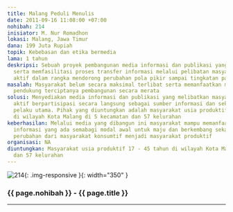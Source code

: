 ```yaml
---
title: Malang Peduli Menulis
date: 2011-09-16 11:08:00 +07:00
nohibah: 214
inisiator: M. Nur Romadhon
lokasi: Malang, Jawa Timur
dana: 199 Juta Rupiah
topik: Kebebasan dan etika bermedia
lama: 1 tahun
deskripsi: Sebuah proyek pembangunan media informasi dan publikasi yang mampu mewadahi
  serta memfasilitasi proses transfer informasi melalui pelibatan masyarakat secara
  aktif dalam rangka mendorong perubahan pola pikir sampai tingkatan paling bawah
masalah: Masyarakat belum secara maksimal terlibat serta memanfaatkan media sebagai
  pendukung terciptanya pembangunan secara merata
solusi: Menyediakan media informasi dan publikasi yang melibatkan masyarakat secara
  aktif berpartisipasi secara langsung sebagai sumber informasi dan sekaligus sebagai
  pelaku utama. Pihak yang diuntungkan adalah masyarakat usia produktif 17 – 45 tahun
  di wilayah Kota Malang di 5 kecamatan dan 57 kelurahan
keberhasilan: Melalui media yang dibangun ini masyarakat mampu memanfaatkan sumber
  informasi yang ada semabagi modal awal untuk maju dan berkembang sekaligus medorong
  perubahan dari masyarakat konsumtif menjadi masyarakat produktif
organisasi: NA
diuntungkan: Masyarakat usia produktif 17 - 45 tahun di wilayah Kota Malang di 5 kecamatan
  dan 57 kelurahan
---
```


![214](/static/img/hibahcmb/214.png){: .img-responsive }{: width="350" }

### {{ page.nohibah }} - {{ page.title }}

---
